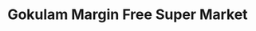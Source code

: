---
title: "Gokulam Margin Free Super Market"
url: /veliyam/gokulam-margin-free-super-market/
shop: Supermarkt
---